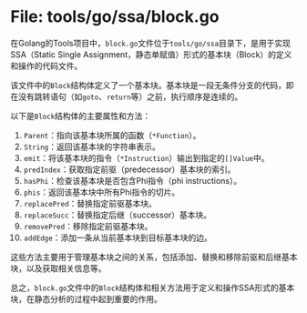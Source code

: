# File: tools/go/ssa/block.go

在Golang的Tools项目中，`block.go`文件位于`tools/go/ssa`目录下，是用于实现SSA（Static Single Assignment，静态单赋值）形式的基本块（Block）的定义和操作的代码文件。

该文件中的`Block`结构体定义了一个基本块。基本块是一段无条件分支的代码，即在没有跳转语句（如`goto`、`return`等）之前，执行顺序是连续的。

以下是`Block`结构体的主要属性和方法：

1. `Parent`：指向该基本块所属的函数（`*Function`）。
2. `String`：返回该基本块的字符串表示。
3. `emit`：将该基本块的指令（`*Instruction`）输出到指定的`[]Value`中。
4. `predIndex`：获取指定前驱（predecessor）基本块的索引。
5. `hasPhi`：检查该基本块是否包含Phi指令（phi instructions）。
6. `phis`：返回该基本块中所有Phi指令的切片。
7. `replacePred`：替换指定前驱基本块。
8. `replaceSucc`：替换指定后继（successor）基本块。
9. `removePred`：移除指定前驱基本块。
10. `addEdge`：添加一条从当前基本块到目标基本块的边。

这些方法主要用于管理基本块之间的关系，包括添加、替换和移除前驱和后继基本块，以及获取相关信息等。

总之，`block.go`文件中的`Block`结构体和相关方法用于定义和操作SSA形式的基本块，在静态分析的过程中起到重要的作用。

